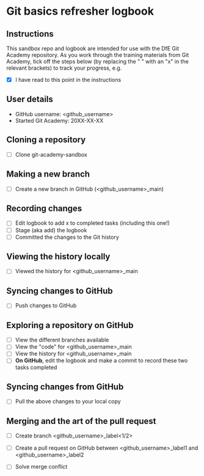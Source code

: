 # Git basics refresher logbook

## Instructions

This sandbox repo and logbook are intended for use with the DfE Git Academy repository. As you work through the training materials from Git Academy, tick off the steps below (by replacing the " " with an "x" in the relevant brackets) to track your progress, e.g. 

- [x] I have read to this point in the instructions

## User details

- GitHub username: <github_username>
- Started Git Academy: 20XX-XX-XX

## Cloning a repository

- [ ] Clone git-academy-sandbox

## Making a new branch

- [ ] Create a new branch in GitHub (<github_username>_main)

## Recording changes

- [ ] Edit logbook to add x to completed tasks (including this one!)
- [ ] Stage (aka add) the logbook
- [ ] Committed the changes to the Git history

## Viewing the history locally

- [ ] Viewed the history for <github_username>_main

## Syncing changes to GitHub

- [ ] Push changes to GitHub

## Exploring a repository on GitHub

- [ ] View the different branches available
- [ ] View the "code" for <github_username>_main
- [ ] View the history for <github_username>_main
- [ ] **On GitHub**, edit the logbook and make a commit to record these two tasks completed

## Syncing changes from GitHub

- [ ] Pull the above changes to your local copy

## Merging and the art of the pull request

- [ ] Create branch <github_username>_label<1/2>
- [ ] Create a pull request on GitHub between <github_username>_label1 and <github_username>_label2
- [ ] Solve merge conflict

      
